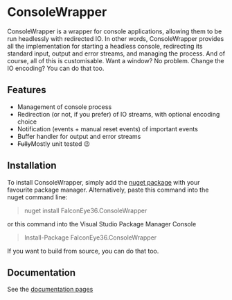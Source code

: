 # ConsoleWrapper
ConsoleWrapper is a wrapper for console applications, allowing them to be run headlessly with redirected IO. In other words, ConsoleWrapper provides all the implementation for starting a headless console, redirecting its standard input, output and error streams, and managing the process. And of course, all of this is customisable. Want a window? No problem. Change the IO encoding? You can do that too.

## Features
* Management of console process
* Redirection (or not, if you prefer) of IO streams, with optional encoding choice
* Notification (events + manual reset events) of important events
* Buffer handler for output and error streams
* ~~Fully~~Mostly unit tested :wink:

## Installation
To install ConsoleWrapper, simply add the [nuget package](https://www.nuget.org/packages/FalconEye36.ConsoleWrapper) with your favourite package manager. Alternatively, paste this command into the nuget command line:

> nuget install FalconEye36.ConsoleWrapper

or this command into the Visual Studio Package Manager Console

> Install-Package FalconEye36.ConsoleWrapper

If you want to build from source, you can do that too.

## Documentation
See the [documentation pages](https://FalconEye36.github.io/ConsoleWrapper/)
